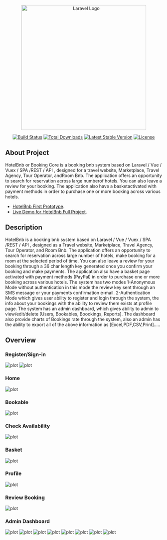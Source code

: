 <p align="center"><a href="https://laravel.com" target="_blank"><img src="https://raw.githubusercontent.com/laravel/art/master/logo-lockup/5%20SVG/2%20CMYK/1%20Full%20Color/laravel-logolockup-cmyk-red.svg" width="400" alt="Laravel Logo"></a></p>

<p align="center">
<a href="https://github.com/laravel/framework/actions"><img src="https://github.com/laravel/framework/workflows/tests/badge.svg" alt="Build Status"></a>
<a href="https://packagist.org/packages/laravel/framework"><img src="https://img.shields.io/packagist/dt/laravel/framework" alt="Total Downloads"></a>
<a href="https://packagist.org/packages/laravel/framework"><img src="https://img.shields.io/packagist/v/laravel/framework" alt="Latest Stable Version"></a>
<a href="https://packagist.org/packages/laravel/framework"><img src="https://img.shields.io/packagist/l/laravel/framework" alt="License"></a>
</p>




## About Project

HotelBnb or Booking Core is a booking bnb system based on Laravel / Vue / Vuex / SPA /REST / API , designed for a travel website, Marketplace, Travel Agency, Tour Operator, andRoom Bnb. The application offers an opportunity to search for reservation across large numberof hotels. You can also leave a review for your booking. The application also have a basketactivated with payment methods in order to purchase one or more booking across various hotels.

- [HotelBnb First Prototype](https://youtu.be/jOyXlTxzhpk).
- [Live Demo for HotelBnb Full Project](https://youtu.be/9SDOErTJr0c).


## Description
HotelBnb  is a booking bnb system based on Laravel / Vue / Vuex / SPA /REST / API , designed as a Travel website, Marketplace, Travel Agency, Tour Operator, and Room Bnb. The application offers an opportunity to search for reservation across large number of hotels, make booking for a room at the selected period of time. You can also leave a review for your booking through a 36 char length key generated once you confirm your booking and  make payments. The application also have a basket page activated with payment methods (PayPal) in order to purchase one or more booking across various hotels.
The system has two modes 1-Anonymous Mode without authentication in this mode the review key sent through an SMS message or your payments confirmation e-mail. 2-Authentication Mode which gives user ability to register and login through the system, the info about your bookings with the ability to review them exists at profile page. 
The system has an admin dashboard, which gives ability to admin to view/edit/delete [Users, Bookables, Boookings, Reports]. The dashboard also provide charts of Bookings rate through the system,  also an admin has the ability to export all of the above information as [Excel,PDF,CSV,Print].....

## Overview

### Register/Sign-in

![plot](./public/assets/register.PNG)
![plot](./public/assets/login.PNG)

### Home

![plot](./public/assets/home.PNG)

### Bookable

![plot](./public/assets/bookable.PNG)

### Check Availability

![plot](./public/assets/available2.PNG)

### Basket

![plot](./public/assets/basket.PNG)

### Profile

![plot](./public/assets/profile.PNG)

### Review Booking

![plot](./public/assets/review.PNG)

### Admin Dashboard

![plot](./public/assets/dashboard1.PNG)
![plot](./public/assets/dashboard2.PNG)
![plot](./public/assets/dashboard3.PNG)
![plot](./public/assets/dashboard4.PNG)
![plot](./public/assets/dashboard5.PNG)
![plot](./public/assets/create1.PNG)
![plot](./public/assets/create2.PNG)
![plot](./public/assets/create3.PNG)
